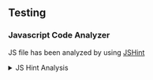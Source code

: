 ## Testing

### Javascript Code Analyzer
JS file has been analyzed by using [JSHint](https://jshint.com/)<br>

<details>
<summary>JS Hint Analysis</summary>
![JS Hint Analysis](readme-files/images/js-check.png)
</details>